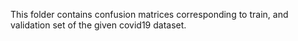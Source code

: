 This folder contains confusion matrices corresponding to train, and validation set of the given covid19 dataset.
